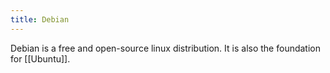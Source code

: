 ```yaml
---
title: Debian
---
```

Debian is a free and open-source linux distribution. It is also the foundation for [[Ubuntu]].